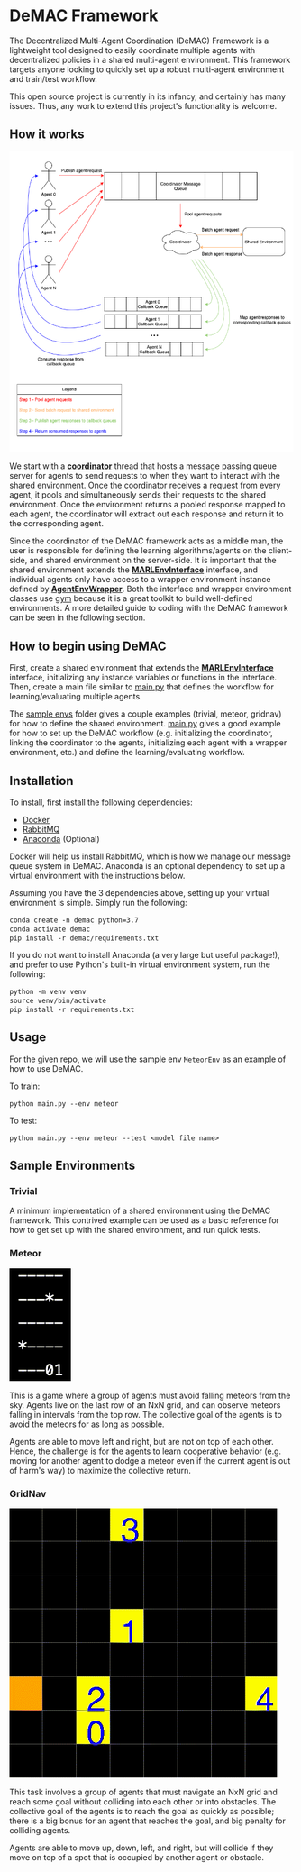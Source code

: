 # DeMAC Framework

The Decentralized Multi-Agent Coordination (DeMAC) Framework is a lightweight tool designed to easily coordinate multiple agents with decentralized policies in a shared multi-agent environment. This framework targets anyone looking to quickly set up a robust multi-agent environment and train/test workflow. 

This open source project is currently in its infancy, and certainly has many issues. Thus, any work to extend this project's functionality is welcome.

## How it works

![](images/demac_workflow.png?raw=true)

 We start with a [**coordinator**](./demac/src/demac/demac_coordinator.py) thread that hosts a message passing queue server for agents to send requests to when they want to interact with the shared environment. Once the coordinator receives a request from every agent, it pools and simultaneously sends their requests to the shared environment. Once the environment returns a pooled response mapped to each agent, the coordinator will extract out each response and return it to the corresponding agent. 

Since the coordinator of the DeMAC framework acts as a middle man, the user is responsible for defining the learning algorithms/agents on the client-side, and shared environment on the server-side. It is important that the shared environment extends the [**MARLEnvInterface**](./demac/src/demac/marl_env_interface.py) interface, and individual agents only have access to a wrapper environment instance defined by [**AgentEnvWrapper**](./demac/src/demac/demac_agent_env_wrapper.py). Both the interface and wrapper environment classes use [gym](https://gym.openai.com/) because it is a great toolkit to build well-defined environments. A more detailed guide to coding with the DeMAC framework can be seen in the following section.

## How to begin using DeMAC

First, create a shared environment that extends the [**MARLEnvInterface**](./demac/src/demac/marl_env_interface.py) interface, initializing any instance variables or functions in the interface. Then, create a main file similar to [main.py](./main.py) that defines the workflow for learning/evaluating multiple agents. 

The [sample envs](./sample_envs) folder gives a couple examples (trivial, meteor, gridnav) for how to define the shared environment. [main.py](./main.py) gives a good example for how to set up the DeMAC workflow (e.g. initializing the coordinator, linking the coordinator to the agents, initializing each agent with a wrapper environment, etc.) and define the learning/evaluating workflow.

## Installation
To install, first install the following dependencies:
* [Docker](https://docs.docker.com/engine/install/)
* [RabbitMQ](https://rabbitmq.com/download.html)
* [Anaconda](https://docs.anaconda.com/anaconda/install/) (Optional)

Docker will help us install RabbitMQ, which is how we manage our message queue system in DeMAC. Anaconda is an optional dependency to set up a virtual environment with the instructions below.
  
Assuming you have the 3 dependencies above, setting up your virtual environment is simple. Simply run the following:

```
conda create -n demac python=3.7
conda activate demac
pip install -r demac/requirements.txt
```

If you do not want to install Anaconda (a very large but useful package!), and prefer to use Python's built-in virtual environment system, run the following:
```
python -m venv venv
source venv/bin/activate
pip install -r requirements.txt
```

## Usage
For the given repo, we will use the sample env `MeteorEnv` as an example of how to use DeMAC.

To train:
```
python main.py --env meteor
```

To test:
```
python main.py --env meteor --test <model file name>
```

## Sample Environments
### Trivial
A minimum implementation of a shared environment using the DeMAC framework. This contrived example can be used as a basic reference for how to get set up with the shared environment, and run quick tests. 

### Meteor
![Alt Text](images/meteor.gif)

This is a game where a group of agents must avoid falling meteors from the sky. Agents live on the last row of an NxN grid, and can observe meteors falling in intervals from the top row. The collective goal of the agents is to avoid the meteors for as long as possible.

Agents are able to move left and right, but are not on top of each other. Hence, the challenge is for the agents to learn cooperative behavior (e.g. moving for another agent to dodge a meteor even if the current agent is out of harm's way) to maximize the collective return.

### GridNav
![Alt Text](images/gridnav.gif)

This task involves a group of agents that must navigate an NxN grid and reach some goal without colliding into each other or into obstacles. The collective goal of the agents is to reach the goal as quickly as possible; there is a big bonus for an agent that reaches the goal, and big penalty for colliding agents. 

Agents are able to move up, down, left, and right, but will collide if they move on top of a spot that is occupied by another agent or obstacle.
